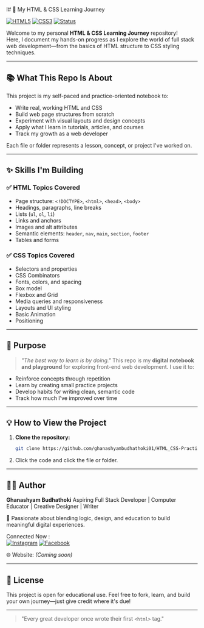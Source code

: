 l# 🚀 My HTML & CSS Learning Journey

[![HTML5](https://img.shields.io/badge/HTML5-Completed-orange?style=flat-square&logo=html5)](https://developer.mozilla.org/en-US/docs/Web/HTML)
[![CSS3](https://img.shields.io/badge/CSS3-Exploring-blue?style=flat-square&logo=css3)](https://developer.mozilla.org/en-US/docs/Web/CSS)
[![Status](https://img.shields.io/badge/Status-In--Progress-yellow?style=flat-square)]()

Welcome to my personal **HTML & CSS Learning Journey** repository!  
Here, I document my hands-on progress as I explore the world of full stack web development—from the basics of HTML structure to CSS styling techniques.

---

## 📚 What This Repo Is About

This project is my self-paced and practice-oriented notebook to:

- Write real, working HTML and CSS
- Build web page structures from scratch
- Experiment with visual layouts and design concepts
- Apply what I learn in tutorials, articles, and courses
- Track my growth as a web developer

Each file or folder represents a lesson, concept, or project I've worked on.

---

## ✨ Skills I'm Building

### ✅ HTML Topics Covered

* Page structure: `<!DOCTYPE>`, `<html>`, `<head>`, `<body>`
* Headings, paragraphs, line breaks
* Lists (`ul`, `ol`, `li`)
* Links and anchors
* Images and alt attributes
* Semantic elements: `header`, `nav`, `main`, `section`, `footer`
* Tables and forms 

### ✅ CSS Topics Covered 

* Selectors and properties
* CSS Combinators
* Fonts, colors, and spacing
* Box model
* Flexbox and Grid
* Media queries and responsiveness
* Layouts and UI styling
* Basic Animation 
* Positioning 

---

## 🎯 Purpose

> *"The best way to learn is by doing."*
> This repo is my **digital notebook and playground** for exploring front-end web development. I use it to:

* Reinforce concepts through repetition
* Learn by creating small practice projects
* Develop habits for writing clean, semantic code
* Track how much I’ve improved over time

---


## 💡 How to View the Project

1. **Clone the repository:**

   ```bash
   git clone https://github.com/ghanashyambudhathoki01/HTML_CSS-Practice-Journey.git
2) Click the code and click the file or folder.
---
## 🧑‍🎓 Author

**Ghanashyam Budhathoki**
Aspiring Full Stack Developer | Computer Educator | Creative Designer | Writer

🧠 Passionate about blending logic, design, and education to build meaningful digital experiences.

Connected Now : <br>
[![Instagram](https://img.shields.io/badge/Instagram-Active-E4405F?style=flat-square&logo=instagram&logoColor=white)](https://www.instagram.com/ghanashyam_072?igsh=dm9yZHZhYjJmcHZ6)
[![Facebook](https://img.shields.io/badge/Facebook-Connected-1877F2?style=flat-square&logo=facebook&logoColor=white)](https://www.facebook.com/samraz.budathoki.1)


🌐 Website: *(Coming soon)*

---

## 📜 License

This project is open for educational use.
Feel free to fork, learn, and build your own journey—just give credit where it's due!

---
> "Every great developer once wrote their first `<html>` tag."

